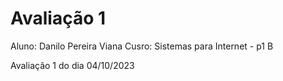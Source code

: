 # Avaliação 1

Aluno: Danilo Pereira Viana
Cusro: Sistemas para Internet - p1 B

Avaliação 1 do dia 04/10/2023